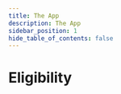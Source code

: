 ```yaml
---
title: The App
description: The App
sidebar_position: 1
hide_table_of_contents: false
---
```


# Eligibility
